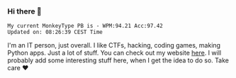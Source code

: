 ### Hi there 👋
<!-- PB START -->
```
My current MonkeyType PB is - WPM:94.21 Acc:97.42
Updated on: 08:26:39 CEST Time
```
<!-- PB END -->
I'm an IT person, just overall. I like CTFs, hacking, coding games, making Python apps. Just a lot of stuff.
You can check out my website [here](https://skill3472.github.io/).
I will probably add some interesting stuff here, when I get the idea to do so. Take care ❤️
